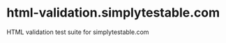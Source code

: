 html-validation.simplytestable.com
==================================

HTML validation test suite for simplytestable.com
